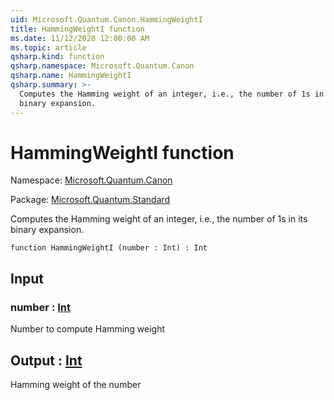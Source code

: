 ```yaml
---
uid: Microsoft.Quantum.Canon.HammingWeightI
title: HammingWeightI function
ms.date: 11/12/2020 12:00:00 AM
ms.topic: article
qsharp.kind: function
qsharp.namespace: Microsoft.Quantum.Canon
qsharp.name: HammingWeightI
qsharp.summary: >-
  Computes the Hamming weight of an integer, i.e., the number of 1s in its
  binary expansion.
---
```


# HammingWeightI function

Namespace: [Microsoft.Quantum.Canon](xref:Microsoft.Quantum.Canon)

Package: [Microsoft.Quantum.Standard](https://nuget.org/packages/Microsoft.Quantum.Standard)


Computes the Hamming weight of an integer, i.e., the number of 1s in itsbinary expansion.

```qsharp
function HammingWeightI (number : Int) : Int
```


## Input

### number : [Int](xref:microsoft.quantum.lang-ref.int)

Number to compute Hamming weight



## Output : [Int](xref:microsoft.quantum.lang-ref.int)

Hamming weight of the number